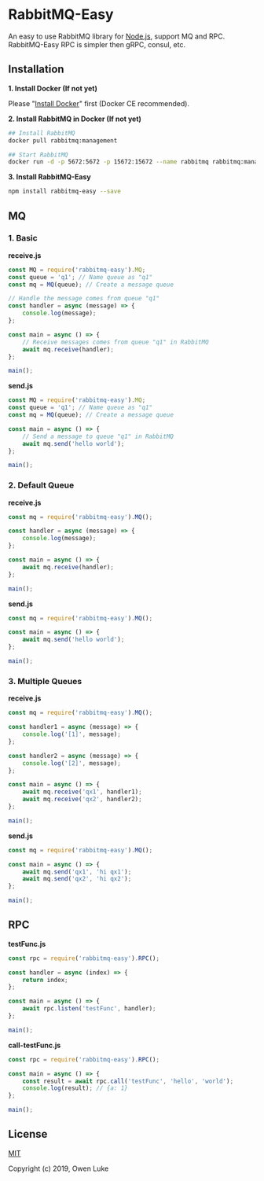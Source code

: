 
# RabbitMQ-Easy

An easy to use RabbitMQ library for [Node.js](https://nodejs.org), support MQ and RPC. RabbitMQ-Easy RPC is simpler then gRPC, consul, etc.

## Installation 

**1. Install Docker (If not yet)**

Please "[Install Docker](https://docs.docker.com/v17.09/engine/installation/#supported-platforms)" first (Docker CE recommended).

**2. Install RabbitMQ in Docker (If not yet)**

```bash
## Install RabbitMQ 
docker pull rabbitmq:management

## Start RabbitMQ
docker run -d -p 5672:5672 -p 15672:15672 --name rabbitmq rabbitmq:management
```

**3. Install RabbitMQ-Easy**

```bash
npm install rabbitmq-easy --save
```

## MQ

### 1. Basic

**receive.js**

```js
const MQ = require('rabbitmq-easy').MQ;
const queue = 'q1'; // Name queue as "q1"
const mq = MQ(queue); // Create a message queue

// Handle the message comes from queue "q1"
const handler = async (message) => {
    console.log(message);
};

const main = async () => {
    // Receive messages comes from queue "q1" in RabbitMQ
    await mq.receive(handler);
};

main();
```

**send.js**

```js
const MQ = require('rabbitmq-easy').MQ;
const queue = 'q1'; // Name queue as "q1"
const mq = MQ(queue); // Create a message queue

const main = async () => {
    // Send a message to queue "q1" in RabbitMQ
    await mq.send('hello world');
};

main();
```

### 2. Default Queue

**receive.js**

```js
const mq = require('rabbitmq-easy').MQ();

const handler = async (message) => {
	console.log(message);
};

const main = async () => {
	await mq.receive(handler);
};

main();
```

**send.js**

```js
const mq = require('rabbitmq-easy').MQ();

const main = async () => {
	await mq.send('hello world');
};

main();
```

### 3. Multiple Queues

**receive.js**

```js
const mq = require('rabbitmq-easy').MQ();

const handler1 = async (message) => {
	console.log('[1]', message);
};

const handler2 = async (message) => {
	console.log('[2]', message);
};

const main = async () => {
	await mq.receive('qx1', handler1);
	await mq.receive('qx2', handler2);
};

main();
```

**send.js**

```js
const mq = require('rabbitmq-easy').MQ();

const main = async () => {
	await mq.send('qx1', 'hi qx1');
	await mq.send('qx2', 'hi qx2');
};

main();
```

## RPC

**testFunc.js**

```js
const rpc = require('rabbitmq-easy').RPC();

const handler = async (index) => {
	return index;
};

const main = async () => {
	await rpc.listen('testFunc', handler);
};

main();
```

**call-testFunc.js**

```js
const rpc = require('rabbitmq-easy').RPC();

const main = async () => {    
    const result = await rpc.call('testFunc', 'hello', 'world');
    console.log(result); // {a: 1}
};

main();
```

## License

[MIT](LICENSE)

Copyright (c) 2019, Owen Luke
